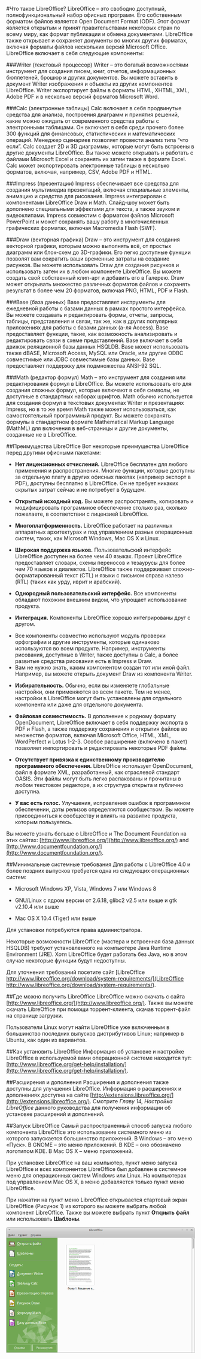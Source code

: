 #Что такое LibreOffice?
LibreOffice – это свободно доступный, полнофункциональный набор офисных программ. Его собственным форматом файлов является Open Document Format (ODF). Этот формат является открытым и принят правительствами некоторых стран по всему миру, как формат публикации и обмена документами. LibreOffice также открывает и сохраняет документы во многих других форматах, включая форматы файлов нескольких версий Microsoft Office.
LibreOffice включает в себя следующие компоненты:

###Writer (текстовый процессор)
Writer – это богатый возможностями инструмент для создания писем, книг, отчетов, информационных бюллетеней, брошюр и других документов. Вы можете вставить в документ Writer изображения и объекты из других компонентов LibreOffice. Writer экспортирует файлы в форматы HTML, XHTML, XML, Adobe PDF и в несколько версий  форматов Microsoft Word.

###Calc (электронные таблицы)
Calc включает в себя продвинутые средства для анализа, построения диаграмм и принятия решений, какие можно ожидать от современного средства работы с электронными таблицами. Он включает в себя среди прочего более 300 функций для финансовых, статистических и математических операций. Менеджер сценариев позволяет провести анализ типа “что если”. Calc создает 2D и 3D диаграммы, которые могут быть встроены в другие документы LibreOffice. Вы также можете открывать и работать с файлами Microsoft Excel и сохранять их затем также в формате Excel. Calc может экспортировать электронные таблицы в несколько форматов, включая, например, CSV, Adobe PDF и HTML.

###Impress (презентации)
Impress обеспечивает все средства для создания мультимедиа презентаций, включая специальные элементы, анимацию и средства для рисования. Impress интегрирован с компонентами LibreOffice Draw и Math. Слайд-шоу может быть дополнено специальными эффектами для текста, а также звуком и видеоклипами. Impress совместим с форматом файлов Microsoft PowerPoint и может сохранять вашу работу в многочисленных графических форматах, включая Macromedia Flash (SWF).

###Draw (векторная графика)
Draw – это инструмент для создания векторной графики, которым можно выполнять всё, от простых диаграмм или блок-схем до 3D-графики. Его легко доступные функции позволят вам сократить ваши временные затраты на создание рисунков. Вы можете использовать Draw для создания рисунков и использовать затем их в любом компоненте LibreOffice. Вы можете создать свой собственный клип-арт и добавить его в Галерею. Draw может открывать множество различных форматов файлов и сохранять результат в более чем 20 форматов, включая PNG, HTML, PDF и Flash.

###Base (база данных)
Base предоставляет инструменты для ежедневной работы с базами данных в рамках простого интерфейса. Вы можете создавать и редактировать формы, отчеты, запросы, таблицы, представления и связи, так же, как в других популярных приложениях для работы с базами данных (а-ля Access). Base предоставляет функции, такие, как возможность анализировать и редактировать связи в схеме представлений. Base включает в себя движок реляционной базы данных HSQLDB. Base может использовать также dBASE, Microsoft Access, MySQL или Oracle, или другие ODBC совместимые или JDBC совместимые базы данных. Base предоставляет поддержку для подмножества ANSI-92 SQL.

###Math (редактор формул)
Math – это инструмент для создания или редактирования формул в LibreOffice. Вы можете использовать его для создания сложных формул, которые включают в себя символы, не доступные в стандартных наборах шрифтов. Math обычно используется для создания формул в текстовых документах Writer и презентациях Impress, но в то же время Math также может использоваться, как самостоятельный программный продукт. Вы можете сохранять формулы в стандартном формате Mathematical Markup Language (MathML) для включения в веб-страницы и другие документы, созданные не в LibreOffice.

##Преимущества LibreOffice
Вот некоторые преимущества  LibreOffice перед другими офисными пакетами:

* **Нет лицензионных отчислений.** LibreOffice бесплатен для любого применения и распространения. Многие функции, которые доступны за отдельную плату в других офисных пакетах (например экспорт в PDF), доступны бесплатно в LibreOffice. Он не требует никаких скрытых затрат сейчас и не потребует в будущем.

* **Открытый исходный код.** Вы можете распространять, копировать и модифицировать программное обеспечение столько раз, сколько пожелаете, в соответствии с лицензией LibreOffice.

* **Многоплатформенность.** LibreOffice работает на различных аппаратных архитектурах и под управлением разных операционных систем, таких, как Microsoft Windows, Mac OS X и Linux.

* **Широкая поддержка языков.** Пользовательский интерфейс LibreOffice доступен на более чем 40 языках. Проект LibreOffice предоставляет словари, схемы переносов и тезаурусы для более чем 70 языков и диалектов. LibreOffice также поддерживает  сложно-форматированный текст (CTL) и языки с письмом справа налево (RTL) (таких как урду, иврит и арабский).

* **Однородный пользовательский интерфейс.** Все компоненты обладают похожим внешним видом, что упрощает использование продукта.

* **Интеграция.** Компоненты LibreOffice хорошо интегрированы друг с другом.
<ul>
<li>Все компоненты совместно используют модуль проверки орфографии и другие инструменты, которые одинаково используются во всем продукте. Например, инструменты рисования, доступные в Writer, также доступны в Calc, а более развитые средства рисования есть в  Impress и Draw.</li>
<li>Вам не нужно знать, каким компонентом создан тот или иной файл. Например, вы можете открыть документ Draw из компонента Writer.</li>
</ul>

* **Избирательность.** Обычно, если вы изменяете глобальные настройки, они применяются во всем пакете. Тем не менее, настройки в LibreOffice могут быть установлены для отдельного компонента или даже для отдельного документа.
 
* **Файловая совместимость.** В дополнение к родному формату OpenDocument, LibreOffice включает в себя поддержку экспорта в PDF и Flash, а также поддержку сохранения и открытия файлов во множестве форматов, включая Microsoft Office, HTML, XML, WordPerfect и Lotus 1-2-3. Особое расширение (включено в пакет) позволяет импортировать и редактировать некоторые PDF файлы.
 
* **Отсутствует привязка к единственному производителю программного обеспечения.** LibreOffice использует OpenDocument, файл в формате XML, разработанный, как отраслевой стандарт OASIS. Эти файлы могут быть легко распакованы и прочитаны в любом текстовом редакторе, а их структура открыта и публично доступна.
 
* **У вас есть голос.** Улучшения, исправления ошибок в программном обеспечении, даты релизов определяются сообществом. Вы можете присоединиться к сообществу и влиять на развитие продукта, которым пользуетесь.

Вы можете узнать больше о LibreOffice и The Document Foundation на этих сайтах: [http://www.libreoffice.org/](http://www.libreoffice.org/) and [http://www.documentfoundation.org/](http://www.documentfoundation.org/).

##Минимальные системные требования
Для работы с LibreOffice 4.0 и более поздних выпусков требуется одна из следующих операционных систем:

* Microsoft Windows XP, Vista, Windows 7 или Windows 8

* GNU/Linux с ядром версии от 2.6.18, glibc2 v2.5 или выше и gtk v2.10.4 или выше

* Mac OS X 10.4 (Tiger) или выше

Для установки потребуются права администратора.

Некоторые возможности LibreOffice (мастера и встроенная база данных HSQLDB) требуют установленного на компьютере Java Runtime Environment (JRE). Хотя LibreOffice будет работать без Java, но в этом случае некоторые функции будут недоступны.

Для уточнения требований посетите сайт [LibreOffice http://www.libreoffice.org/download/system-requirements/](LibreOffice http://www.libreoffice.org/download/system-requirements/).

##Где можно получить LibreOffice
LibreOffice можно скачать с сайта [http://www.libreoffice.org/](http://www.libreoffice.org/). Также вы можете скачать LibreOffice при помощи торрент-клиента, скачав торрент-файл на странице загрузки.

Пользователи Linux могут найти LibreOffice уже включенным в большинство последних выпусков дистрибутивов Linux; например в Ubuntu, как один из вариантов.

##Как установить LibreOffice
Информация об установке и настройке LibreOffice в используемой вами операционной системе находится тут: [http://www.libreoffice.org/get-help/installation/](http://www.libreoffice.org/get-help/installation/).

##Расширения и дополнения
Расширения и дополнения также доступны для улучшения LibreOffice. Информация о расширениях и дополнениях доступна на сайте [http://extensions.libreoffice.org/](http://extensions.libreoffice.org/). Смотрите *Главу 14, Настройка LibreOffice* данного руководства для получения информации об установке расширений и дополнений.

##Запуск LibreOffice
Самый распространенный способ запуска любого компонента LibreOffice это использование системного меню из которого запускается большинство приложений. В Windows –  это меню «Пуск». В GNOME – это меню приложений. В KDE – оно обозначено логотипом KDE. В Mac OS X – меню приложений.

При установке LibreOffice на ваш компьютер, пункт меню запуска LibreOffice и всех компонентов LibreOffice был добавлен в системное меню для операционных систем Windows или Linux. На компьютерах под управлением Mac OS X, в меню добавляется только пункт меню LibreOffice.

При нажатии на пункт меню LibreOffice открывается стартовый экран LibreOffice (Рисунок 1) из которого вы можете выбрать любой компонент LibreOffice. Также вы можете выбрать пункт **Открыть файл** или использовать **Шаблоны**.

![Рисунок 1: Стартовый экран LibreOffice 4.2](img/LO-GS-Intro-001.png)